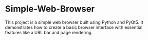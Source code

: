 # Simple-Web-Browser
This project is a simple web browser built using Python and PyQt5. It demonstrates how to create a basic browser interface with essential features like a URL bar and page rendering.
